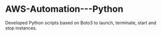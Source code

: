 # AWS-Automation---Python
Developed Python scripts based on Boto3 to launch, terminate, start and stop instances.
